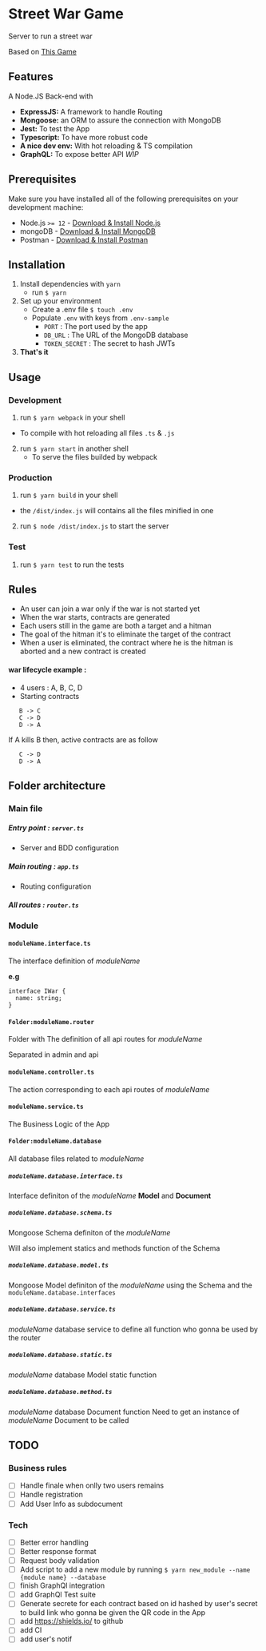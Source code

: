 # Street War Game

Server to run a street war 

Based on [This Game](https://www.lebonbon.fr/lyon/loisirs/une-bataille-d-eau-geante-dans-les-rues-de-lyon/)

## Features

A Node.JS Back-end with

- **ExpressJS:** A framework to handle Routing
- **Mongoose:** an ORM to assure the connection with MongoDB
- **Jest:** To test the App
- **Typescript:** To have more robust code
- **A nice dev env:** With hot reloading & TS compilation
- **GraphQL:** To expose better API _WIP_

## Prerequisites

Make sure you have installed all of the following prerequisites on your development machine:

- Node.js `>= 12` - [Download & Install Node.js](https://nodejs.org)
- mongoDB - [Download & Install MongoDB](https://docs.mongodb.com/manual/installation/)
- Postman - [Download & Install Postman](https://www.postman.com/downloads/)

## Installation

1. Install dependencies with `yarn`
   - run `$ yarn`
2. Set up your environment
   - Create a .env file `$ touch .env`
   - Populate `.env` with keys from `.env-sample`
     - `PORT` : The port used by the app
     - `DB_URL` : The URL of the MongoDB database
     - `TOKEN_SECRET` : The secret to hash JWTs
3. **That's it**

## Usage

### Development

1. run `$ yarn webpack` in your shell

- To compile with hot reloading all files `.ts` & `.js`

2. run `$ yarn start` in another shell
   - To serve the files builded by webpack
   
### Production

1. run `$ yarn build` in your shell

- the `/dist/index.js` will contains all the files minified in one

2. run `$ node /dist/index.js` to start the server

### Test
1. run `$ yarn test` to run the tests


## Rules

- An user can join a war only if the war is not started yet
- When the war starts, contracts are generated
- Each users still in the game are both a target and a hitman
- The goal of the hitman it's to eliminate the target of the contract
- When a user is eliminated, the contract where he is the hitman is aborted
and a new contract is created

#### war lifecycle example : 
- 4 users : A, B, C, D
- Starting contracts 
```A -> B
   B -> C
   C -> D
   D -> A
```

If A kills B then, active contracts are as follow
```A -> C
   C -> D
   D -> A
```

## Folder architecture

### Main file

##### Entry point : `server.ts`

- Server and BDD configuration

##### Main routing : `app.ts`

- Routing configuration

##### All routes : `router.ts`

### Module

#### `moduleName.interface.ts`
The interface definition of _moduleName_

**e.g**

```
interface IWar {
  name: string;
}
```

#### `Folder:moduleName.router`
Folder with The definition of all api routes for _moduleName_

Separated in admin and api

#### `moduleName.controller.ts`
The action corresponding to each api routes of _moduleName_

#### `moduleName.service.ts`
The Business Logic of the App

#### `Folder:moduleName.database`
All database files related to _moduleName_

##### `moduleName.database.interface.ts`
Interface definiton of the _moduleName_ **Model** and **Document**

##### `moduleName.database.schema.ts`
Mongoose Schema definiton of the _moduleName_

Will also implement statics and methods function of the Schema

##### `moduleName.database.model.ts`
Mongoose Model definiton of the _moduleName_ using the Schema and the `moduleName.database.interfaces`

##### `moduleName.database.service.ts`
_moduleName_ database service to define all function who gonna be used by the router

##### `moduleName.database.static.ts`
_moduleName_ database Model static function

##### `moduleName.database.method.ts`
_moduleName_ database Document function
Need to get an instance of _moduleName_ Document to be called



## TODO

### Business rules
- [ ] Handle finale when onlly two users remains
- [ ] Handle registration
- [ ] Add User Info as subdocument

### Tech
- [ ] Better error handling 
- [ ] Better response format 
- [ ] Request body validation
- [ ] Add script to add a new module by running
`$ yarn new_module --name {module name} --database`
- [ ] finish GraphQl integration
- [ ] add GraphQl Test suite
- [ ] Generate secrete for each contract based on id hashed by user's secret
to build link
who gonna be given the QR code in the App
- [ ] add https://shields.io/ to github
- [ ] add CI
- [ ] add user's notif

